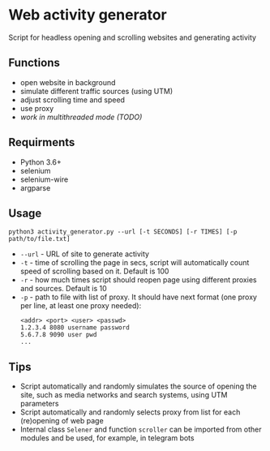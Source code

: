 # Web activity generator
Script for headless opening and scrolling websites and generating activity

## Functions
+ open website in background
+ simulate different traffic sources (using UTM)
+ adjust scrolling time and speed
+ use proxy
+ _work in multithreaded mode (TODO)_

## Requirments
+ Python 3.6+
+ selenium
+ selenium-wire
+ argparse

## Usage
```
python3 activity_generator.py --url [-t SECONDS] [-r TIMES] [-p path/to/file.txt]
```
+ `--url` - URL of site to generate activity
+ `-t` - time of scrolling the page in secs, script will automatically count speed of scrolling based on it. Default is 100
+ `-r` - how much times script should reopen page using different proxies and sources. Default is 10
+ `-p` - path to file with list of proxy. It should have next format (one proxy per line, at least one proxy needed):
  ```
  <addr> <port> <user> <passwd>
  1.2.3.4 8080 username password
  5.6.7.8 9090 user pwd
  ...
  ```

## Tips
+ Script automatically and randomly simulates the source of opening the site, such as media networks and search systems, using UTM parameters
+ Script automatically and randomly selects proxy from list for each (re)opening of web page
+ Internal class `Selener` and function `scroller` can be imported from other modules and be used, for example, in telegram bots
